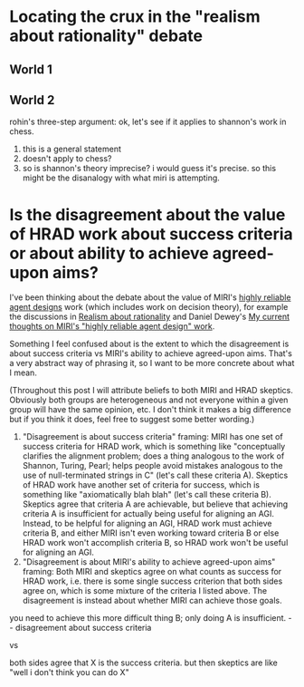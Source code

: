 # Locating the crux in the "realism about rationality" debate

## World 1


## World 2


rohin's three-step argument: ok, let's see if it applies to shannon's work in chess.
1. this is a general statement
2. doesn't apply to chess?
3. so is shannon's theory imprecise? i would guess it's precise. so this might be the disanalogy with what miri is attempting.

# Is the disagreement about the value of HRAD work about success criteria or about ability to achieve agreed-upon aims?

I've been thinking about the debate about the value of MIRI's [highly reliable agent designs](https://intelligence.org/files/TechnicalAgenda.pdf) work (which includes work on decision theory), for example the discussions in [Realism about rationality](https://www.lesswrong.com/posts/suxvE2ddnYMPJN9HD/realism-about-rationality) and Daniel Dewey's [My current thoughts on MIRI's "highly reliable agent design" work](https://forum.effectivealtruism.org/posts/SEL9PW8jozrvLnkb4/my-current-thoughts-on-miri-s-highly-reliable-agent-design).

Something I feel confused about is the extent to which the disagreement is about success criteria vs MIRI's ability to achieve agreed-upon aims. That's a very abstract way of phrasing it, so I want to be more concrete about what I mean.

(Throughout this post I will attribute beliefs to both MIRI and HRAD skeptics. Obviously both groups are heterogeneous and not everyone within a given group will have the same opinion, etc. I don't think it makes a big difference but if you think it does, feel free to suggest some better wording.)

1. "Disagreement is about success criteria" framing: MIRI has one set of success criteria for HRAD work, which is something like "conceptually clarifies the alignment problem; does a thing analogous to the work of Shannon, Turing, Pearl; helps people avoid mistakes analogous to the use of null-terminated strings in C" (let's call these criteria A). Skeptics of HRAD work have another set of criteria for success, which is something like "axiomatically blah blah" (let's call these criteria B). Skeptics agree that criteria A are achievable, but believe that achieving criteria A is insufficient for actually being useful for aligning an AGI. Instead, to be helpful for aligning an AGI, HRAD work must achieve criteria B, and either MIRI isn't even working toward criteria B or else HRAD work won't accomplish criteria B, so HRAD work won't be useful for aligning an AGI.
2. "Disagreement is about MIRI's ability to achieve agreed-upon aims" framing: Both MIRI and skeptics agree on what counts as success for HRAD work, i.e. there is some single success criterion that both sides agree on, which is some mixture of the criteria I listed above. The disagreement is instead about whether MIRI can achieve those goals.


you need to achieve this more difficult thing B; only doing A is insufficient. -- disagreement about success criteria

vs

both sides agree that X is the success criteria.
but then skeptics are like "well i don't think you can do X"
